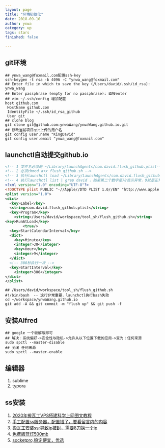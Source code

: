 ```yaml
---
layout: page
title: "环境初始化"
date: 2018-09-10
author: ynwa
category: up
tags: stars
finished: false

---
```


## git环境

```shell
## ynwa_wang@foxmail.com配置ssh-key
ssh-keygen -t rsa -b 4096 -C "ynwa_wang@foxmail.com"
## Enter file in which to save the key (/Users/david/.ssh/id_rsa): ynwa_wang
## Enter passphrase (empty for no passphrase): 直接enter
## vim ~/.ssh/config 增加配置
host github.com
 HostName github.com
 IdentityFile ~/.ssh/id_rsa_github
 User git
## clone blog 
git clone git@github.com:ynwaWang/ynwaWang.github.io.git
## 修改当前项目git上传的用户名
git config user.name "KingDavid"
git config user.email "ynwa_wang@foxmail.com"
```

## launchctl自动提交github.io

```xml
<!-- 1 文件名必须是 ~/Library/LaunchAgents/com.david.flush_github.plist-->
<!-- 2 必须chmod a+x flush_github.sh -->
<!-- 3 执行launchctl load ~/Library/LaunchAgents/com.david.flush_github.plist-->
<!-- 4 执行launchctl list | grep david ，如果第二个数字是78表示异常，0就是正常-->
<?xml version="1.0" encoding="UTF-8"?>
<!DOCTYPE plist PUBLIC "-//Apple//DTD PLIST 1.0//EN" "http://www.apple.com/DTDs/PropertyList-1.0.dtd">
<plist version="1.0">
<dict>
  <key>Label</key>
  <string>com.david.flush_github.plist</string>
  <key>Program</key>
    <string>/Users/david/workspace/tool_sh/flush_github.sh</string>
<key>RunAtLoad</key>
        <true/>
  <key>StartCalendarInterval</key>
  <dict>
    <key>Minute</key>
    <integer>30</integer>
    <key>Hour</key>
    <integer>9</integer>
  </dict>
  <!-- 300秒执行一次 -->
  <key>StartInterval</key>
    <integer>300</integer>
</dict>
</plist>
```

```shell
## /Users/david/workspace/tool_sh/flush_github.sh
#!/bin/bash  -- 这行非常重要，launchctl执行bash失败
cd ~/workspace/ynwaWang.github.io
git add -A && git commit -m "flush up" && git push -f
```



## 安装Alfred

```shell
## google 一个破解版即可
## 解决：系统偏好->安全性与隐私->允许从以下位置下载的应用->变为：任何来源
sudo spctl --master-disable
## 关闭 任何来源
sudo spctl --master-enable 
```



## 编辑器

1. sublime
2. typora

   

## ss安装
1. [2020年搬瓦工VPS搭建科学上网图文教程](http://www.it1352.com/1026087.html)
2. [手工配置ss服务器，配置错了，要看留言内的内容](http://www.it1352.com/972009.html)
3. [搬瓦工安装ssr导致ip被封，需要8刀换一个ip](https://www.bwgblog.net/buy-ipv4.html)
4. [免费版蓝灯500mb](https://getlantern.org/zh_CN/index.html)
5. [socketpro,稳定便宜，优选](https://www.socketpro.site/zh/home/) 